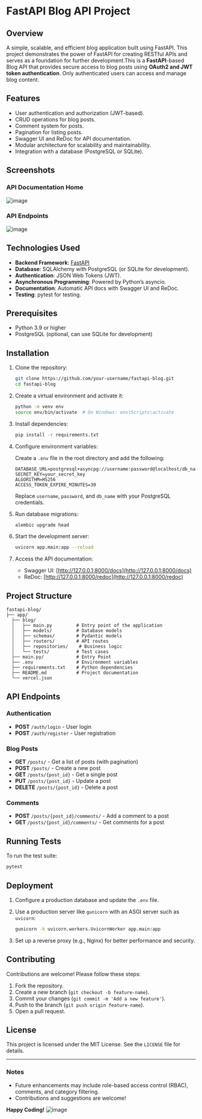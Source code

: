 # FastAPI Blog API Project

## Overview

A simple, scalable, and efficient blog application built using FastAPI. This project demonstrates the power of FastAPI for creating RESTful APIs and serves as a foundation for further development.This is a **FastAPI**-based Blog API that provides secure access to blog posts using **OAuth2 and JWT token authentication**. Only authenticated users can access and manage blog content.

## Features

- User authentication and authorization (JWT-based).
- CRUD operations for blog posts.
- Comment system for posts.
- Pagination for listing posts.
- Swagger UI and ReDoc for API documentation.
- Modular architecture for scalability and maintainability.
- Integration with a database (PostgreSQL or SQLite).

## Screenshots
### API Documentation Home

![image](https://github.com/user-attachments/assets/41fad3cf-c325-4e3b-882e-2e7a28d5cd6b)


### API Endpoints

![image](https://github.com/user-attachments/assets/86e6ba80-9221-4949-9033-668016b01b4c)

## Technologies Used

- **Backend Framework**: [FastAPI](https://fastapi.tiangolo.com/)
- **Database**: SQLAlchemy with PostgreSQL (or SQLite for development).
- **Authentication**: JSON Web Tokens (JWT).
- **Asynchronous Programming**: Powered by Python’s asyncio.
- **Documentation**: Automatic API docs with Swagger UI and ReDoc.
- **Testing**: pytest for testing.

## Prerequisites

- Python 3.9 or higher
- PostgreSQL (optional, can use SQLite for development)

## Installation

1. Clone the repository:

   ```bash
   git clone https://github.com/your-username/fastapi-blog.git
   cd fastapi-blog
   ```

2. Create a virtual environment and activate it:

   ```bash
   python -m venv env
   source env/bin/activate  # On Windows: env\Scripts\activate
   ```

3. Install dependencies:

   ```bash
   pip install -r requirements.txt
   ```

4. Configure environment variables:

   Create a `.env` file in the root directory and add the following:

   ```env
   DATABASE_URL=postgresql+asyncpg://username:password@localhost/db_name
   SECRET_KEY=your_secret_key
   ALGORITHM=HS256
   ACCESS_TOKEN_EXPIRE_MINUTES=30
   ```

   Replace `username`, `password`, and `db_name` with your PostgreSQL credentials.

5. Run database migrations:

   ```bash
   alembic upgrade head
   ```

6. Start the development server:

   ```bash
   uvicorn app.main:app --reload
   ```

7. Access the API documentation:

   - Swagger UI: [http://127.0.0.1:8000/docs](http://127.0.0.1:8000/docs)
   - ReDoc: [http://127.0.0.1:8000/redoc](http://127.0.0.1:8000/redoc)

## Project Structure

```plaintext
fastapi-blog/
├── app/
  ├── blog/
  │   ├── main.py         # Entry point of the application
  │   ├── models/         # Database models
  │   ├── schemas/        # Pydantic models
  │   ├── routers/        # API routes
  │   ├── repositories/    # Business logic
  │   └── tests/          # Test cases
  ├── main.py/            # Entry Point
  ├── .env                # Environment variables
  ├── requirements.txt    # Python dependencies
  ├── README.md           # Project documentation
  └── vercel.json         
```

## API Endpoints

### Authentication
- **POST** `/auth/login` - User login
- **POST** `/auth/register` - User registration

### Blog Posts
- **GET** `/posts/` - Get a list of posts (with pagination)
- **POST** `/posts/` - Create a new post
- **GET** `/posts/{post_id}` - Get a single post
- **PUT** `/posts/{post_id}` - Update a post
- **DELETE** `/posts/{post_id}` - Delete a post

### Comments
- **POST** `/posts/{post_id}/comments/` - Add a comment to a post
- **GET** `/posts/{post_id}/comments/` - Get comments for a post

## Running Tests

To run the test suite:

```bash
pytest
```

## Deployment

1. Configure a production database and update the `.env` file.
2. Use a production server like `gunicorn` with an ASGI server such as `uvicorn`:

   ```bash
   gunicorn -k uvicorn.workers.UvicornWorker app.main:app
   ```

3. Set up a reverse proxy (e.g., Nginx) for better performance and security.

## Contributing

Contributions are welcome! Please follow these steps:

1. Fork the repository.
2. Create a new branch (`git checkout -b feature-name`).
3. Commit your changes (`git commit -m 'Add a new feature'`).
4. Push to the branch (`git push origin feature-name`).
5. Open a pull request.

## License

This project is licensed under the MIT License. See the `LICENSE` file for details.

---
### Notes
- Future enhancements may include role-based access control (RBAC), comments, and category filtering.
- Contributions and suggestions are welcome!


**Happy Coding!** 
![image](https://github.com/user-attachments/assets/7f6ea7af-b81c-4e0f-aadc-4e489551ef2a)
